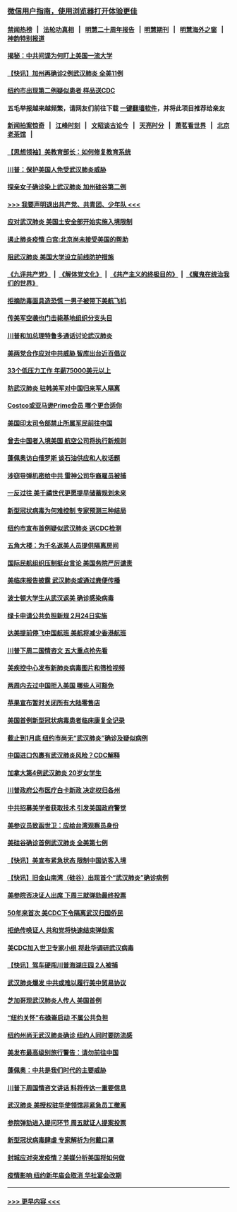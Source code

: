 ### [微信用户指南，使用浏览器打开体验更佳](https://github.com/gfw-breaker/banned-news1/blob/master/indexes/wechat-guide.md?t=0)
#### [禁闻热榜](热点新闻.md?t=0)  &nbsp;&nbsp;|&nbsp;&nbsp; [法轮功真相](https://github.com/gfw-breaker/truth/blob/master/README.md?t=0) &nbsp;&nbsp;|&nbsp;&nbsp; [明慧二十周年报告](https://github.com/gfw-breaker/mh-reports/blob/master/README.md?t=0) &nbsp;&nbsp;|&nbsp;&nbsp;[明慧期刊](https://github.com/gfw-breaker/mh-qikan) &nbsp;&nbsp;|&nbsp;&nbsp; [明慧海外之窗](https://github.com/gfw-breaker/mh-news/blob/master/README.md?t=0) &nbsp;&nbsp;|&nbsp;&nbsp; [神韵特别报道](https://github.com/gfw-breaker/mh-news/blob/master/shenyun.md?t=0)
#### [揭秘：中共间谍为何盯上美国一流大学](../pages/nsc412/n11840270.md?t=02031455) 
#### [【快讯】加州再确诊2例武汉肺炎 全美11例](../pages/nsc412/n11840339.md?t=02031455) 
#### [纽约市出现第二例疑似患者 样品送CDC](../pages/nsc412/n11840010.md?t=02031455) 
#### 五毛举报越来越频繁，请网友们前往下载 [一键翻墙软件](https://github.com/gfw-breaker/ssr-accounts)，并将此项目推荐给亲友
#### [新闻拍案惊奇](https://github.com/gfw-breaker/banned-news1/blob/master/pages/link4.md) &nbsp;&nbsp;|&nbsp;&nbsp; [江峰时刻](https://github.com/gfw-breaker/banned-news1/blob/master/pages/link4.md) &nbsp;&nbsp;|&nbsp;&nbsp; [文昭谈古论今](https://github.com/gfw-breaker/banned-news1/blob/master/pages/link4.md) &nbsp;&nbsp;|&nbsp;&nbsp; [天亮时分](https://github.com/gfw-breaker/banned-news1/blob/master/pages/link4.md) &nbsp;&nbsp;|&nbsp;&nbsp; [萧茗看世界](https://github.com/gfw-breaker/banned-news1/blob/master/pages/link4.md) &nbsp;&nbsp;|&nbsp;&nbsp; [北京老茶馆](https://github.com/gfw-breaker/banned-news1/blob/master/pages/link4.md) &nbsp;&nbsp;|&nbsp;&nbsp; 
#### [【思想领袖】美教育部长：如何修复教育系统](../pages/nsc412/n11690865.md?t=02031455) 
#### [川普：保护美国人免受武汉肺炎威胁](../pages/nsc412/n11839718.md?t=02031455) 
#### [探亲女子确诊染上武汉肺炎 加州硅谷第二例](../pages/nsc412/n11839784.md?t=02031455) 
#### [>>> 我要声明退出共产党、共青团、少年队 <<<](https://github.com/begood0513/goodnews/blob/master/quit/letter.md) 
#### [应对武汉肺炎 美国土安全部开始实施入境限制](../pages/nsc412/n11839729.md?t=02031455) 
#### [遏止肺炎疫情 白宫:北京尚未接受美国的帮助](../pages/nsc412/n11839660.md?t=02031455) 
#### [阻武汉肺炎 美国大学设立前线防护措施](../pages/nsc412/n11839479.md?t=02031455) 
#### [《九评共产党》](https://github.com/begood0513/9ping.md/blob/master/README.md) &nbsp;|&nbsp; [《解体党文化》](../../../../jtdwh.md/blob/master/README.md)  &nbsp;|&nbsp; [《共产主义的终极目的》](../../../../gczydzjmd.md/blob/master/README.md) &nbsp;|&nbsp; [《魔鬼在统治我们的世界》](../../../../mgztzwmdsj.md/blob/master/README.md) 
#### [拒摘防毒面具造恐慌 一男子被带下美航飞机](../pages/nsc412/n11839455.md?t=02031455) 
#### [传美军空袭也门击毙基地组织分支头目](../pages/nsc412/n11839210.md?t=02031455) 
#### [川普和加总理特鲁多通话讨论武汉肺炎](../pages/nsc412/n11839128.md?t=02031455) 
#### [美两党合作应对中共威胁 智库出台近百倡议](../pages/nsc412/n11838437.md?t=02031455) 
#### [33个低压力工作 年薪75000美元以上](../pages/nsc412/n11834441.md?t=02031455) 
#### [防武汉肺炎 驻韩美军对中国归来军人隔离](../pages/nsc412/n11838970.md?t=02031455) 
#### [Costco或亚马逊Prime会员 哪个更合适你](../pages/nsc412/n11834459.md?t=02031455) 
#### [美国印太司令部禁止所属军民前往中国](../pages/nsc412/n11838418.md?t=02031455) 
#### [曾去中国者入境美国 航空公司将执行新规则](../pages/nsc412/n11838375.md?t=02031455) 
#### [蓬佩奥访白俄罗斯 谈石油供应和人权话题](../pages/nsc412/n11838242.md?t=02031455) 
#### [涉窃导弹机密给中共 雷神公司华裔雇员被捕](../pages/nsc412/n11838129.md?t=02031455) 
#### [一反过往 美千禧世代更愿提早储蓄规划未来](../pages/nsc412/n11837601.md?t=02031455) 
#### [新型冠状病毒为何难控制 专家预测三种结局](../pages/nsc412/n11838002.md?t=02031455) 
#### [纽约市宣布首例疑似武汉肺炎 送CDC检测](../pages/nsc412/n11837852.md?t=02031455) 
#### [五角大楼：为千名返美人员提供隔离房间](../pages/nsc412/n11837831.md?t=02031455) 
#### [国际民航组织压制挺台言论 美国务院严厉谴责](../pages/nsc412/n11837791.md?t=02031455) 
#### [美临床报告披露 武汉肺炎或通过粪便传播](../pages/nsc412/n11837626.md?t=02031455) 
#### [波士顿大学生从武汉返美 确诊感染病毒](../pages/nsc412/n11837580.md?t=02031455) 
#### [绿卡申请公共负担新规 2月24日实施](../pages/nsc412/n11836634.md?t=02031455) 
#### [达美提前停飞中国航班 美航将减少香港航班](../pages/nsc412/n11837649.md?t=02031455) 
#### [川普下周二国情咨文 五大重点抢先看](../pages/nsc412/n11837512.md?t=02031455) 
#### [美疾控中心发布新肺炎病毒图片和筛检视频](../pages/nsc412/n11837491.md?t=02031455) 
#### [两周内去过中国拒入美国 哪些人可豁免](../pages/nsc412/n11837400.md?t=02031455) 
#### [苹果宣布暂时关闭所有大陆零售店](../pages/nsc412/n11837097.md?t=02031455) 
#### [美国首例新型冠状病毒患者临床康复全记录](../pages/nsc412/n11836513.md?t=02031455) 
#### [截止到1月底  纽约市尚无“武汉肺炎”确诊及疑似病例](../pages/nsc412/n11836657.md?t=02031455) 
#### [中国进口包裹有武汉肺炎风险？CDC解释](../pages/nsc412/n11836321.md?t=02031455) 
#### [加拿大第4例武汉肺炎 20岁女学生](../pages/nsc412/n11836537.md?t=02031455) 
#### [川普政府公布医疗白卡新政 决定权归各州](../pages/nsc412/n11836336.md?t=02031455) 
#### [中共招募美学者获取技术 引发美国政府警觉](../pages/nsc412/n11836277.md?t=02031455) 
#### [美参议员致函世卫：应给台湾观察员身份](../pages/nsc412/n11836183.md?t=02031455) 
#### [美硅谷确诊首例武汉肺炎 全美第七例](../pages/nsc412/n11836093.md?t=02031455) 
#### [【快讯】美宣布紧急状态 限制中国访客入境](../pages/nsc412/n11836030.md?t=02031455) 
#### [【快讯】旧金山南湾（硅谷）出现首个“武汉肺炎”确诊病例](../pages/nsc412/n11836084.md?t=02031455) 
#### [美参院否决证人出席 下周三就弹劾最终投票](../pages/nsc412/n11835900.md?t=02031455) 
#### [50年来首次 美CDC下令隔离武汉归国侨民](../pages/nsc412/n11835854.md?t=02031455) 
#### [拒绝传唤证人 共和党将快速结束弹劾案](../pages/nsc412/n11835573.md?t=02031455) 
#### [美CDC加入世卫专家小组 将赴华调研武汉病毒](../pages/nsc412/n11835584.md?t=02031455) 
#### [【快讯】驾车硬闯川普海湖庄园 2人被捕](../pages/nsc412/n11835785.md?t=02031455) 
#### [武汉肺炎爆发 中共或难以履行美中贸易协议](../pages/nsc412/n11834752.md?t=02031455) 
#### [芝加哥现武汉肺炎人传人 美国首例](../pages/nsc412/n11834730.md?t=02031455) 
#### [“纽约关怀”布碌崙启动  不属公共负担](../pages/nsc412/n11834269.md?t=02031455) 
#### [纽约州尚无武汉肺炎确诊  纽约人同时要防流感](../pages/nsc412/n11834247.md?t=02031455) 
#### [美发布最高级别旅行警告：请勿前往中国](../pages/nsc412/n11834038.md?t=02031455) 
#### [蓬佩奥：中共是我们时代的主要威胁](../pages/nsc412/n11833434.md?t=02031455) 
#### [川普下周国情咨文讲话 料将传达一重要信息](../pages/nsc412/n11833714.md?t=02031455) 
#### [武汉肺炎 美授权驻华使领馆非紧急员工撤离](../pages/nsc412/n11833604.md?t=02031455) 
#### [参院弹劾进入提问环节 周五就证人提案投票](../pages/nsc412/n11833522.md?t=02031455) 
#### [新型冠状病毒肆虐 专家解析为何戴口罩](../pages/nsc412/n11833332.md?t=02031455) 
#### [封城应对突发疫情？美媒分析美国将如何做](../pages/nsc412/n11831560.md?t=02031455) 
#### [疫情影响 纽约新年庙会取消 华社宴会改期](../pages/nsc412/n11831457.md?t=02031455) 

----
#### [ >>> 更早内容 <<< ](../indexes/nsc412-earlier.md)

